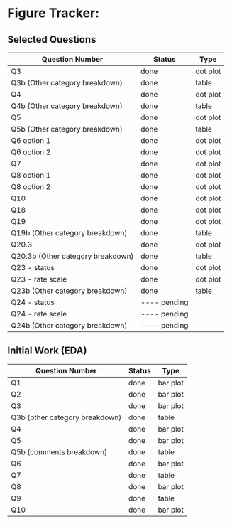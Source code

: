 # Figure Tracker:

## Selected Questions

| Question Number                   | Status        | Type     |
|-----------------------------------|---------------|----------|
| Q3                                | done          | dot plot |
| Q3b (Other category breakdown)    | done          | table    |
| Q4                                | done          | dot plot |
| Q4b (Other category breakdown)    | done          | table    |
| Q5                                | done          | dot plot |
| Q5b (Other category breakdown)    | done          | table    |
| Q6 option 1                       | done          | dot plot |
| Q6 option 2                       | done          | dot plot |
| Q7                                | done          | dot plot |
| Q8 option 1                       | done          | dot plot |
| Q8 option 2                       | done          | dot plot |
| Q10                               | done          | dot plot |
| Q18                               | done          | dot plot |
| Q19                               | done          | dot plot |
| Q19b (Other category breakdown)   | done          | table    |
| Q20.3                             | done          | dot plot |
| Q20.3b (Other category breakdown) | done          | table    |
| Q23 - status                      | done          | dot plot |
| Q23 - rate scale                  | done          | dot plot |
| Q23b (Other category breakdown)   | done          | table    |
| Q24 - status                      |  ---- pending |          |
| Q24 - rate scale                  |  ---- pending |          |
| Q24b (Other category breakdown)   |  ---- pending |          |

## Initial Work (EDA)

| Question Number                | Status | Type     |
|--------------------------------|--------|----------|
| Q1                             | done   | bar plot |
| Q2                             | done   | bar plot |
| Q3                             | done   | bar plot |
| Q3b (other category breakdown) | done   | table    |
| Q4                             | done   | bar plot |
| Q5                             | done   | bar plot |
| Q5b (comments breakdown)       | done   | table    |
| Q6                             | done   | bar plot |
| Q7                             | done   | table    |
| Q8                             | done   | bar plot |
| Q9                             | done   | table    |
| Q10                            | done   | bar plot |
